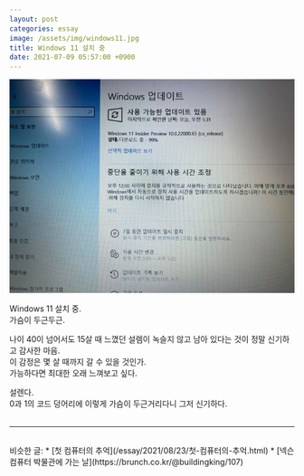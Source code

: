 ```yaml
---
layout: post
categories: essay
image: /assets/img/windows11.jpg
title: Windows 11 설치 중
date: 2021-07-09 05:57:00 +0900
---
```


![](/assets/img/windows11.jpg)

Windows 11 설치 중.  
가슴이 두근두근.

나이 40이 넘어서도 15살 때 느꼈던 설렘이 녹슬지 않고 남아 있다는 것이 정말 신기하고 감사한 마음.  
이 감정은 몇 살 때까지 갈 수 있을 것인가.  
가능하다면 최대한 오래 느껴보고 싶다.

설렌다.  
0과 1의 코드 덩어리에 이렇게 가슴이 두근거리다니 그저 신기하다.
<br>
<br>

---

<br>
비슷한 글:
* [첫 컴퓨터의 추억](/essay/2021/08/23/첫-컴퓨터의-추억.html)
* [넥슨 컴퓨터 박물관에 가는 날](https://brunch.co.kr/@buildingking/107)